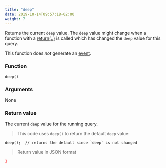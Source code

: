 ```yaml
---
title: "deep"
date: 2019-10-14T09:57:18+02:00
weight: 7
---
```


Returns the current `deep` value. The `deep` value might change when a function with a [return(..)](../../collection-api/return) is called which has changed the `deep` value for this query.

This function does *not* generate an [event](../../events).

### Function
`deep()`

### Arguments
None

### Return value
The current `deep` value for the running query.

> This code uses `deep()` to return the default `deep` value:

```thingsdb,json_response
deep();  // returns the default since `deep` is not changed
```

> Return value in JSON format

```json
1
```
